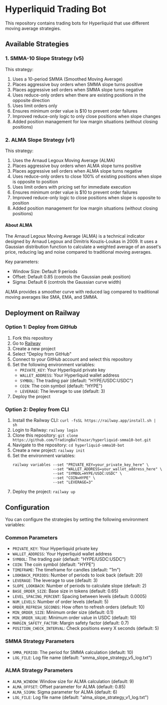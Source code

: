 # Hyperliquid Trading Bot

This repository contains trading bots for Hyperliquid that use different moving average strategies.

## Available Strategies

### 1. SMMA-10 Slope Strategy (v5)

This strategy:
1. Uses a 10-period SMMA (Smoothed Moving Average)
2. Places aggressive buy orders when SMMA slope turns positive
3. Places aggressive sell orders when SMMA slope turns negative
4. Uses reduce-only orders when there are existing positions in the opposite direction
5. Uses limit orders only
6. Ensures minimum order value is $10 to prevent order failures
7. Improved reduce-only logic to only close positions when slope changes
8. Added position management for low margin situations (without closing positions)

### 2. ALMA Slope Strategy (v1)

This strategy:
1. Uses the Arnaud Legoux Moving Average (ALMA)
2. Places aggressive buy orders when ALMA slope turns positive
3. Places aggressive sell orders when ALMA slope turns negative
4. Uses reduce-only orders to close 100% of existing positions when slope is opposite to position
5. Uses limit orders with pricing set for immediate execution
6. Ensures minimum order value is $10 to prevent order failures
7. Improved reduce-only logic to close positions when slope is opposite to position
8. Added position management for low margin situations (without closing positions)

#### About ALMA

The Arnaud Legoux Moving Average (ALMA) is a technical indicator designed by Arnaud Legoux and Dimitris Kouzis-Loukas in 2009. It uses a Gaussian distribution function to calculate a weighted average of an asset's price, reducing lag and noise compared to traditional moving averages.

Key parameters:
- Window Size: Default 9 periods
- Offset: Default 0.85 (controls the Gaussian peak position)
- Sigma: Default 6 (controls the Gaussian curve width)

ALMA provides a smoother curve with reduced lag compared to traditional moving averages like SMA, EMA, and SMMA.

## Deployment on Railway

### Option 1: Deploy from GitHub

1. Fork this repository
2. Go to [Railway](https://railway.app/)
3. Create a new project
4. Select "Deploy from GitHub"
5. Connect to your GitHub account and select this repository
6. Set the following environment variables:
   - `PRIVATE_KEY`: Your Hyperliquid private key
   - `WALLET_ADDRESS`: Your Hyperliquid wallet address
   - `SYMBOL`: The trading pair (default: "HYPE/USDC:USDC")
   - `COIN`: The coin symbol (default: "HYPE")
   - `LEVERAGE`: The leverage to use (default: 3)
7. Deploy the project

### Option 2: Deploy from CLI

1. Install the Railway CLI: `curl -fsSL https://railway.app/install.sh | sh`
2. Login to Railway: `railway login`
3. Clone this repository: `git clone https://github.com/TradingBalthazar/hyperliquid-smma10-bot.git`
4. Navigate to the repository: `cd hyperliquid-smma10-bot`
5. Create a new project: `railway init`
6. Set the environment variables:
   ```
   railway variables --set "PRIVATE_KEY=your_private_key_here" \
                     --set "WALLET_ADDRESS=your_wallet_address_here" \
                     --set "SYMBOL=HYPE/USDC:USDC" \
                     --set "COIN=HYPE" \
                     --set "LEVERAGE=3"
   ```
7. Deploy the project: `railway up`

## Configuration

You can configure the strategies by setting the following environment variables:

### Common Parameters

- `PRIVATE_KEY`: Your Hyperliquid private key
- `WALLET_ADDRESS`: Your Hyperliquid wallet address
- `SYMBOL`: The trading pair (default: "HYPE/USDC:USDC")
- `COIN`: The coin symbol (default: "HYPE")
- `TIMEFRAME`: The timeframe for candles (default: "1m")
- `LOOKBACK_PERIODS`: Number of periods to look back (default: 20)
- `LEVERAGE`: The leverage to use (default: 3)
- `SLOPE_LOOKBACK`: Number of periods to calculate slope (default: 2)
- `BASE_ORDER_SIZE`: Base size in tokens (default: 0.65)
- `LEVEL_SPACING_PERCENT`: Spacing between levels (default: 0.0005)
- `NUM_LEVELS`: Number of order levels (default: 5)
- `ORDER_REFRESH_SECONDS`: How often to refresh orders (default: 10)
- `MIN_ORDER_SIZE`: Minimum order size (default: 0.1)
- `MIN_ORDER_VALUE`: Minimum order value in USDC (default: 10)
- `MARGIN_SAFETY_FACTOR`: Margin safety factor (default: 0.7)
- `POSITION_CHECK_INTERVAL`: Check positions every X seconds (default: 5)

### SMMA Strategy Parameters

- `SMMA_PERIOD`: The period for SMMA calculation (default: 10)
- `LOG_FILE`: Log file name (default: "smma_slope_strategy_v5_log.txt")

### ALMA Strategy Parameters

- `ALMA_WINDOW`: Window size for ALMA calculation (default: 9)
- `ALMA_OFFSET`: Offset parameter for ALMA (default: 0.85)
- `ALMA_SIGMA`: Sigma parameter for ALMA (default: 6)
- `LOG_FILE`: Log file name (default: "alma_slope_strategy_v1_log.txt")